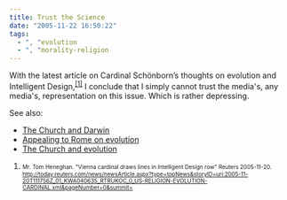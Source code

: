 ```yaml
---
title: Trust the Science
date: "2005-11-22 16:50:22"
tags:
  - ", "evolution
  - ", "morality-religion
---
```

<p>With the latest article on Cardinal Sch&#xf6;nborn’s thoughts on evolution and Intelligent Design,<sup><a href="http://today.reuters.com/news/newsArticle.aspx?type=topNews&storyID=uri:2005-11-20T111756Z_01_KWA040635_RTRUKOC_0_US-RELIGION-EVOLUTION-CARDINAL.xml&pageNumber=0&summit=" title="Vienna cardinal draws lines in Intelligent Design row">[1]</a></sup> I conclude that I simply cannot trust the media's, any media's, representation on this issue.  Which is rather depressing.</p>  

<p>See also: <ul>
<li><a href="https://www.schierer.org/~luke/log/20050711-1340/the-church-and-darwin">The Church and Darwin</a></li>
<li><a href="https://www.schierer.org/~luke/log/20050713-0947/apealing-to-rome-on-evolution">Appealing to Rome on evolution</a></li>
<li><a href="https://www.schierer.org/~luke/log/20050714-1843/the-church-and-evolution">The Church and evolution</a></li>
</ul></p>

<font size="-2"><ol><li>Mr. Tom Heneghan.  "Vienna cardinal draws lines in Intelligent Design row" Reuters 2005-11-20. http://today.reuters.com/news/newsArticle.aspx?type=topNews&storyID=uri:2005-11-20T111756Z_01_KWA040635_RTRUKOC_0_US-RELIGION-EVOLUTION-CARDINAL.xml&pageNumber=0&summit=  </li></ol></font>

